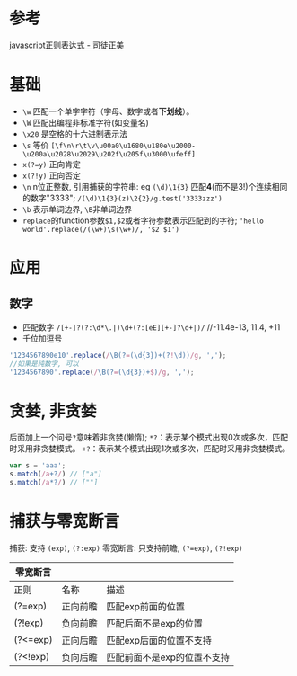 # 参考
[javascript正则表达式 - 司徒正美](https://www.cnblogs.com/rubylouvre/archive/2010/03/09/1681222.html)

# 基础
- `\w` 匹配一个单字字符（字母、数字或者**下划线**）。
- `\W` 匹配出编程非标准字符(如变量名)
- `\x20` 是空格的十六进制表示法
- `\s` 等价 `[\f\n\r\t\v\u00a0\u1680\u180e\u2000-\u200a\u2028\u2029\u202f\u205f\u3000\ufeff]`
- `x(?=y)` 正向肯定
- `x(?!y)` 正向否定
- `\n` n位正整数, 引用捕获的字符串: eg `(\d)\1{3}` 匹配**4**(而不是3!)个连续相同的数字"3333"; `/(\d)\1{3}(z)\2{2}/g.test('3333zzz')` 
- `\b` 表示单词边界, `\B`非单词边界
- `replace`的function参数`$1,$2`或者字符参数表示匹配到的字符;
`'hello world'.replace(/(\w+)\s(\w+)/, '$2 $1')`

# 应用
## 数字
- 匹配数字
`/[+-]?(?:\d*\.|)\d+(?:[eE][+-]?\d+|)/` //-11.4e-13, 11.4, +11
- 千位加逗号
```js
'1234567890e10'.replace(/\B(?=(\d{3})+(?!\d))/g, ',');
//如果是纯数字, 可以
'1234567890'.replace(/\B(?=(\d{3})+$)/g, ',');
```


# 贪婪, 非贪婪
后面加上一个问号`?`意味着非贪婪(懒惰);
`*?`：表示某个模式出现0次或多次，匹配时采用非贪婪模式。
`+?`：表示某个模式出现1次或多次，匹配时采用非贪婪模式。
```js
var s = 'aaa';
s.match(/a+?/) // ["a"]
s.match(/a*?/) // [""]


```

# 捕获与零宽断言
捕获: 支持 `(exp)`, `(?:exp)`
零宽断言: 只支持前瞻, `(?=exp)`, `(?!exp)`

| 零宽断言 |          |                             |
|----------|----------|-----------------------------|
| 正则     | 名称     | 描述                        |
| (?=exp)  | 正向前瞻 | 匹配exp前面的位置           |
| (?!exp)  | 负向前瞻 | 匹配后面不是exp的位置       |
| (?<=exp) | 正向后瞻 | 匹配exp后面的位置不支持     |
| (?<!exp) | 负向后瞻 | 匹配前面不是exp的位置不支持 |